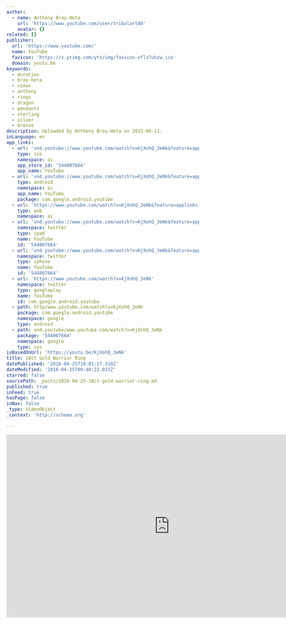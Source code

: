 ```yaml
---
author:
  - name: Anthony Bray-Heta
    url: 'https://www.youtube.com/user/tribalart88'
    avatar: {}
related: []
publisher:
  url: 'https://www.youtube.com/'
  name: YouTube
  favicon: 'https://s.ytimg.com/yts/img/favicon-vflz7uhzw.ico'
  domain: youtu.be
keywords:
  - duration
  - bray-heta
  - views
  - anthony
  - rings
  - dragon
  - pendants
  - sterling
  - silver
  - bronze
description: Uploaded by Anthony Bray-Heta on 2015-06-11.
inLanguage: en
app_links:
  - url: 'vnd.youtube://www.youtube.com/watch?v=KjXohQ_3eNk&feature=applinks'
    type: ios
    namespace: ai
    app_store_id: '544007664'
    app_name: YouTube
  - url: 'vnd.youtube://www.youtube.com/watch?v=KjXohQ_3eNk&feature=applinks'
    type: android
    namespace: ai
    app_name: YouTube
    package: com.google.android.youtube
  - url: 'https://www.youtube.com/watch?v=KjXohQ_3eNk&feature=applinks'
    type: web
    namespace: ai
  - url: 'vnd.youtube://www.youtube.com/watch?v=KjXohQ_3eNk&feature=applinks'
    namespace: twitter
    type: ipad
    name: YouTube
    id: '544007664'
  - url: 'vnd.youtube://www.youtube.com/watch?v=KjXohQ_3eNk&feature=applinks'
    namespace: twitter
    type: iphone
    name: YouTube
    id: '544007664'
  - url: 'https://www.youtube.com/watch?v=KjXohQ_3eNk'
    namespace: twitter
    type: googleplay
    name: YouTube
    id: com.google.android.youtube
  - path: http/www.youtube.com/watch?v=KjXohQ_3eNk
    package: com.google.android.youtube
    namespace: google
    type: android
  - path: vnd.youtube/www.youtube.com/watch?v=KjXohQ_3eNk
    package: '544007664'
    namespace: google
    type: ios
isBasedOnUrl: 'https://youtu.be/KjXohQ_3eNk'
title: 18ct Gold Warrior Ring
datePublished: '2016-04-25T10:01:27.310Z'
dateModified: '2016-04-25T09:40:22.015Z'
starred: false
sourcePath: _posts/2016-04-25-18ct-gold-warrior-ring.md
published: true
inFeed: true
hasPage: false
inNav: false
_type: VideoObject
_context: 'http://schema.org'

---
```

<iframe src="https://cdn.embedly.com/widgets/media.html?src=https%3A%2F%2Fwww.youtube.com%2Fembed%2FKjXohQ_3eNk%3Ffeature%3Doembed&amp;url=https%3A%2F%2Fwww.youtube.com%2Fwatch%3Fv%3DKjXohQ_3eNk%26feature%3Dyoutu.be&amp;image=https%3A%2F%2Fi.ytimg.com%2Fvi%2FKjXohQ_3eNk%2Fhqdefault.jpg&amp;key=b7d04c9b404c499eba89ee7072e1c4f7&amp;type=text%2Fhtml&amp;schema=youtube" width="854" height="480" scrolling="no" frameborder="0" allowfullscreen="" style=""></iframe>